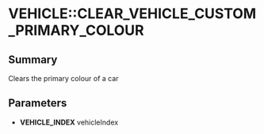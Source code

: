 # VEHICLE::CLEAR_VEHICLE_CUSTOM_PRIMARY_COLOUR

## Summary
Clears the primary colour of a car

## Parameters
* **VEHICLE_INDEX** vehicleIndex